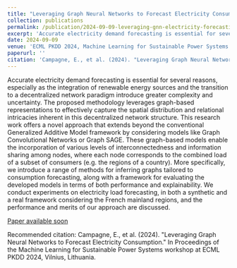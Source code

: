 ```yaml
---
title: "Leveraging Graph Neural Networks to Forecast Electricity Consumption"
collection: publications
permalink: /publication/2024-09-09-leveraging-gnn-electricity-forecasting-1
excerpt: 'Accurate electricity demand forecasting is essential for several reasons, especially as the integration of renewable energy sources and the transition to a decentralized network paradigm introduce greater complexity and uncertainty. The proposed methodology leverages graph-based representations to effectively capture the spatial distribution and relational intricacies inherent in this decentralized network structure. This research work offers a novel approach that extends beyond the conventional Generalized Additive Model framework by considering models like Graph Convolutional Networks or Graph SAGE. These graph-based models enable the incorporation of various levels of interconnectedness and information sharing among nodes, where each node corresponds to the combined load of a subset of consumers (e.g. the regions of a country). More specifically, we introduce a range of methods for inferring graphs tailored to consumption forecasting, along with a framework for evaluating the developed models in terms of both performance and explainability. We conduct experiments on electricity load forecasting, in both a synthetic and a real framework considering the French mainland regions, and the performance and merits of our approach are discussed.'
date: 2024-09-09
venue: 'ECML PKDD 2024, Machine Learning for Sustainable Power Systems (ML4SPS) Workshop'
paperurl: ''
citation: 'Campagne, E., et al. (2024). "Leveraging Graph Neural Networks to Forecast Electricity Consumption." In Proceedings of the Machine Learning for Sustainable Power Systems workshop at ECML PKDD 2024, Vilnius, Lithuania.'
---
```


Accurate electricity demand forecasting is essential for several reasons, especially as the integration of renewable energy sources and the transition to a decentralized network paradigm introduce greater complexity and uncertainty. The proposed methodology leverages graph-based representations to effectively capture the spatial distribution and relational intricacies inherent in this decentralized network structure. This research work offers a novel approach that extends beyond the conventional Generalized Additive Model framework by considering models like Graph Convolutional Networks or Graph SAGE. These graph-based models enable the incorporation of various levels of interconnectedness and information sharing among nodes, where each node corresponds to the combined load of a subset of consumers (e.g. the regions of a country). More specifically, we introduce a range of methods for inferring graphs tailored to consumption forecasting, along with a framework for evaluating the developed models in terms of both performance and explainability. We conduct experiments on electricity load forecasting, in both a synthetic and a real framework considering the French mainland regions, and the performance and merits of our approach are discussed.

[Paper available soon]()

Recommended citation: Campagne, E., et al. (2024). "Leveraging Graph Neural Networks to Forecast Electricity Consumption." In Proceedings of the Machine Learning for Sustainable Power Systems workshop at ECML PKDD 2024, Vilnius, Lithuania.
